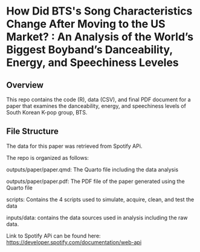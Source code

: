 # How Did BTS's Song Characteristics Change After Moving to the US Market? : An Analysis of the World’s Biggest Boyband’s Danceability, Energy, and Speechiness Leveles 

## Overview
This repo contains the code (R), data (CSV), and final PDF document for a paper that examines the danceability, energy, and speechiness levels of South Korean K-pop group, BTS.


## File Structure

The data for this paper was retrieved from Spotify APi.

The repo is organized as follows:

outputs/paper/paper.qmd: The Quarto file including the data analysis

outputs/paper/paper.pdf: The PDF file of the paper generated using the Quarto file

scripts: Contains the 4 scripts used to simulate, acquire, clean, and test the data

inputs/data: contains the data sources used in analysis including the raw data.

Link to Spotify APi can be found here: https://developer.spotify.com/documentation/web-api